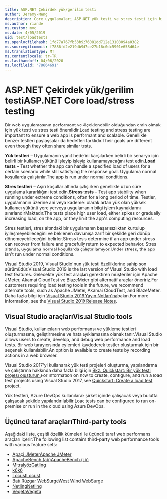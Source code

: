 ```yaml
---
title: ASP.NET Çekirdek yük/gerilim testi
author: Jeremy-Meng
description: Core uygulamaları ASP.NET yük testi ve stres testi için birkaç önemli araç ve yaklaşım hakkında bilgi edinin.
ms.author: riande
ms.custom: mvc
ms.date: 4/05/2019
uid: test/loadtests
ms.openlocfilehash: 1fd77a767fb53b9276081dd712e13108094a0382
ms.sourcegitcommit: f7886fd2e219db9d7ce27b16c0dc5901e658d64e
ms.translationtype: MT
ms.contentlocale: tr-TR
ms.lasthandoff: 04/06/2020
ms.locfileid: "78664691"
---
```

# <a name="aspnet-core-loadstress-testing"></a><span data-ttu-id="69260-103">ASP.NET Çekirdek yük/gerilim testi</span><span class="sxs-lookup"><span data-stu-id="69260-103">ASP.NET Core load/stress testing</span></span>

<span data-ttu-id="69260-104">Bir web uygulamasının performant ve ölçeklenebilir olduğundan emin olmak için yük testi ve stres testi önemlidir.</span><span class="sxs-lookup"><span data-stu-id="69260-104">Load testing and stress testing are important to ensure a web app is performant and scalable.</span></span> <span data-ttu-id="69260-105">Genellikle benzer testleri paylaşsalar da hedefleri farklıdır.</span><span class="sxs-lookup"><span data-stu-id="69260-105">Their goals are different even though they often share similar tests.</span></span>

<span data-ttu-id="69260-106">**Yük testleri** &ndash; Uygulamanın yanıt hedefini karşılarken belirli bir senaryo için belirli bir kullanıcı yükünü işleyip işleyip kullanamayacağını test edin.</span><span class="sxs-lookup"><span data-stu-id="69260-106">**Load tests** &ndash; Test whether the app can handle a specified load of users for a certain scenario while still satisfying the response goal.</span></span> <span data-ttu-id="69260-107">Uygulama normal koşullarda çalıştırılır.</span><span class="sxs-lookup"><span data-stu-id="69260-107">The app is run under normal conditions.</span></span>

<span data-ttu-id="69260-108">**Stres testleri** &ndash; Aşırı koşullar altında çalışırken genellikle uzun süre uygulama kararlılığını test edin.</span><span class="sxs-lookup"><span data-stu-id="69260-108">**Stress tests** &ndash; Test app stability when running under extreme conditions, often for a long period of time.</span></span> <span data-ttu-id="69260-109">Testler, uygulamanın üzerine ani veya kademeli olarak artan yük olan yüksek kullanıcı yükünü yere yerveya uygulamanın bilgi işlem kaynaklarını sınırlandırMaktadır.</span><span class="sxs-lookup"><span data-stu-id="69260-109">The tests place high user load, either spikes or gradually increasing load, on the app, or they limit the app's computing resources.</span></span>

<span data-ttu-id="69260-110">Stres testleri, stres altındaki bir uygulamanın başarısızlıktan kurtulup iyileşmeyebileceğini ve beklenen davranışa zarif bir şekilde geri dönüp dönemeyebileceğini belirler.</span><span class="sxs-lookup"><span data-stu-id="69260-110">Stress tests determine if an app under stress can recover from failure and gracefully return to expected behavior.</span></span> <span data-ttu-id="69260-111">Stres altında, uygulama normal koşullarda çalıştırılamıyor.</span><span class="sxs-lookup"><span data-stu-id="69260-111">Under stress, the app isn't run under normal conditions.</span></span>

<span data-ttu-id="69260-112">Visual Studio 2019, Visual Studio'nun yük testi özelliklerine sahip son sürümüdür.</span><span class="sxs-lookup"><span data-stu-id="69260-112">Visual Studio 2019 is the last version of Visual Studio with load test features.</span></span> <span data-ttu-id="69260-113">Gelecekte yük test araçları gerektiren müşteriler için Apache JMeter, Akamai CloudTest ve BlazeMeter gibi alternatif araçlar öneririz.</span><span class="sxs-lookup"><span data-stu-id="69260-113">For customers requiring load testing tools in the future, we recommend alternate tools, such as Apache JMeter, Akamai CloudTest, and BlazeMeter.</span></span> <span data-ttu-id="69260-114">Daha fazla bilgi için [Visual Studio 2019 Yayın Notları'na](/visualstudio/releases/2019/release-notes-v16.0#test-tools)bakın.</span><span class="sxs-lookup"><span data-stu-id="69260-114">For more information, see the [Visual Studio 2019 Release Notes](/visualstudio/releases/2019/release-notes-v16.0#test-tools).</span></span>

## <a name="visual-studio-tools"></a><span data-ttu-id="69260-115">Visual Studio araçları</span><span class="sxs-lookup"><span data-stu-id="69260-115">Visual Studio tools</span></span>

<span data-ttu-id="69260-116">Visual Studio, kullanıcıların web performansı ve yükleme testleri oluşturmasına, geliştirmesine ve hata ayıklamasına olanak tanır.</span><span class="sxs-lookup"><span data-stu-id="69260-116">Visual Studio allows users to create, develop, and debug web performance and load tests.</span></span> <span data-ttu-id="69260-117">Bir web tarayıcısında eylemleri kaydederek testler oluşturmak için bir seçenek kullanılabilir.</span><span class="sxs-lookup"><span data-stu-id="69260-117">An option is available to create tests by recording actions in a web browser.</span></span>

<span data-ttu-id="69260-118">Visual Studio 2017'yi kullanarak yük testi projeleri oluşturma, yapılandırma ve çalıştırma hakkında daha fazla bilgi için [Bkz. Quickstart: Bir yük testi projesi oluşturun.](/visualstudio/test/quickstart-create-a-load-test-project?view=vs-2017)</span><span class="sxs-lookup"><span data-stu-id="69260-118">For information on how to create, configure, and run a load test projects using Visual Studio 2017, see [Quickstart: Create a load test project](/visualstudio/test/quickstart-create-a-load-test-project?view=vs-2017).</span></span>

<span data-ttu-id="69260-119">Yük testleri, Azure DevOps kullanılarak şirket içinde çalışacak veya bulutta çalışacak şekilde yapılandırılabilir.</span><span class="sxs-lookup"><span data-stu-id="69260-119">Load tests can be configured to run on-premise or run in the cloud using Azure DevOps.</span></span>

## <a name="third-party-tools"></a><span data-ttu-id="69260-120">Üçüncü taraf araçları</span><span class="sxs-lookup"><span data-stu-id="69260-120">Third-party tools</span></span>

<span data-ttu-id="69260-121">Aşağıdaki liste, çeşitli özellik kümeleri ile üçüncü taraf web performans araçları içerir:</span><span class="sxs-lookup"><span data-stu-id="69260-121">The following list contains third-party web performance tools with various feature sets:</span></span>

* [<span data-ttu-id="69260-122">Apaçi JMeter</span><span class="sxs-lookup"><span data-stu-id="69260-122">Apache JMeter</span></span>](https://jmeter.apache.org/)
* [<span data-ttu-id="69260-123">ApacheBench (ab)</span><span class="sxs-lookup"><span data-stu-id="69260-123">ApacheBench (ab)</span></span>](https://httpd.apache.org/docs/2.4/programs/ab.html)
* [<span data-ttu-id="69260-124">Mitralyöz</span><span class="sxs-lookup"><span data-stu-id="69260-124">Gatling</span></span>](https://gatling.io/)
* [<span data-ttu-id="69260-125">k6</span><span class="sxs-lookup"><span data-stu-id="69260-125">k6</span></span>](https://k6.io)
* [<span data-ttu-id="69260-126">Locust</span><span class="sxs-lookup"><span data-stu-id="69260-126">Locust</span></span>](https://locust.io/)
* [<span data-ttu-id="69260-127">Batı Rüzgar WebSurge</span><span class="sxs-lookup"><span data-stu-id="69260-127">West Wind WebSurge</span></span>](https://websurge.west-wind.com/)
* [<span data-ttu-id="69260-128">Netling</span><span class="sxs-lookup"><span data-stu-id="69260-128">Netling</span></span>](https://github.com/hallatore/Netling)
* [<span data-ttu-id="69260-129">Vegeta</span><span class="sxs-lookup"><span data-stu-id="69260-129">Vegeta</span></span>](https://github.com/tsenart/vegeta)

